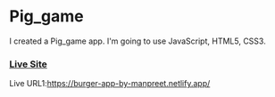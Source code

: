 # Pig_game

I created a Pig_game app. I'm going to use JavaScript, HTML5, CSS3.

### [Live Site](https://burger-app-by-manpreet.netlify.app/)

Live URL1:https://burger-app-by-manpreet.netlify.app/
